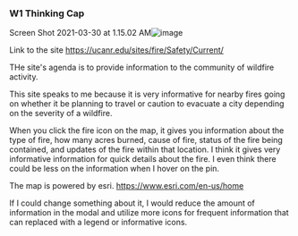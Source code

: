 ### W1 Thinking Cap

Screen Shot 2021-03-30 at 1.15.02 AM![image](https://user-images.githubusercontent.com/43893062/112956765-a421d500-90f5-11eb-81c3-a593d72b83dc.png)

Link to the site
https://ucanr.edu/sites/fire/Safety/Current/

THe site's agenda is to provide information to the community of wildfire activity.

This site speaks to me because it is very informative for nearby fires going on whether it be planning to travel or caution to evacuate a city depending on the severity of a wildfire.

When you click the fire icon on the map, it gives you information about the type of fire, how many acres burned, cause of fire, status of the fire being contained, and updates of the fire within that location. I think it gives very informative information for quick details about the fire. I even think there could be less on the information when I hover on the pin.

The map is powered by esri. https://www.esri.com/en-us/home

If I could change something about it, I would reduce the amount of information in the modal and utilize more icons for frequent information that can replaced with a legend or informative icons.

